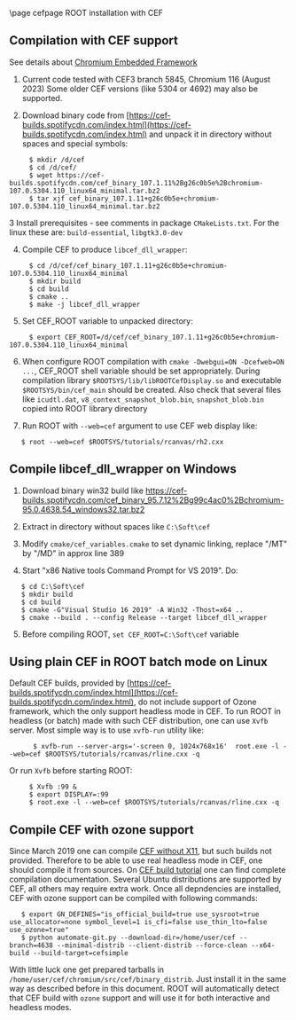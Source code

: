 \page cefpage ROOT installation with CEF

## Compilation with CEF support

See details about [Chromium Embedded Framework](https://bitbucket.org/chromiumembedded/cef)

1. Current code tested with CEF3 branch 5845, Chromium 116 (August 2023)
   Some older CEF versions (like 5304 or 4692) may also be supported.

2. Download binary code from [https://cef-builds.spotifycdn.com/index.html](https://cef-builds.spotifycdn.com/index.html)
   and unpack it in directory without spaces and special symbols:

~~~
     $ mkdir /d/cef
     $ cd /d/cef/
     $ wget https://cef-builds.spotifycdn.com/cef_binary_107.1.11%2Bg26c0b5e%2Bchromium-107.0.5304.110_linux64_minimal.tar.bz2
     $ tar xjf cef_binary_107.1.11+g26c0b5e+chromium-107.0.5304.110_linux64_minimal.tar.bz2
~~~


3 Install prerequisites - see comments in package `CMakeLists.txt`.
   For the linux these are: `build-essential`, `libgtk3.0-dev`

4. Compile CEF to produce `libcef_dll_wrapper`:

~~~
     $ cd /d/cef/cef_binary_107.1.11+g26c0b5e+chromium-107.0.5304.110_linux64_minimal
     $ mkdir build
     $ cd build
     $ cmake ..
     $ make -j libcef_dll_wrapper
~~~

5. Set CEF_ROOT variable to unpacked directory:

~~~
     $ export CEF_ROOT=/d/cef/cef_binary_107.1.11+g26c0b5e+chromium-107.0.5304.110_linux64_minimal
~~~

6. When configure ROOT compilation with `cmake -Dwebgui=ON -Dcefweb=ON ...`, CEF_ROOT shell variable should be set appropriately.
   During compilation library `$ROOTSYS/lib/libROOTCefDisplay.so` and executable `$ROOTSYS/bin/cef_main`
   should be created. Also check that several files like `icudtl.dat`, `v8_context_snapshot_blob.bin`, `snapshot_blob.bin`
   copied into ROOT library directory

7. Run ROOT with `--web=cef` argument to use CEF web display like:

~~~
   $ root --web=cef $ROOTSYS/tutorials/rcanvas/rh2.cxx
~~~


## Compile libcef_dll_wrapper on Windows

1. Download binary win32 build like https://cef-builds.spotifycdn.com/cef_binary_95.7.12%2Bg99c4ac0%2Bchromium-95.0.4638.54_windows32.tar.bz2

2. Extract in directory without spaces like `C:\Soft\cef`

3. Modify `cmake/cef_variables.cmake` to set dynamic linking, replace "/MT" by "/MD" in approx line 389

4. Start "x86 Native tools Command Prompt for VS 2019". Do:
~~~
   $ cd C:\Soft\cef
   $ mkdir build
   $ cd build
   $ cmake -G"Visual Studio 16 2019" -A Win32 -Thost=x64 ..
   $ cmake --build . --config Release --target libcef_dll_wrapper
~~~

5. Before compiling ROOT, `set CEF_ROOT=C:\Soft\cef` variable


## Using plain CEF in ROOT batch mode on Linux

Default CEF builds, provided by [https://cef-builds.spotifycdn.com/index.html](https://cef-builds.spotifycdn.com/index.html), do
not include support of Ozone framework, which the only support headless mode in CEF. To run ROOT in headless (or batch) made with such CEF distribution,
one can use `Xvfb` server. Most simple way is to use `xvfb-run` utility like:

~~~
      $ xvfb-run --server-args='-screen 0, 1024x768x16'  root.exe -l --web=cef $ROOTSYS/tutorials/rcanvas/rline.cxx -q
~~~

Or run `Xvfb` before starting ROOT:

~~~
     $ Xvfb :99 &
     $ export DISPLAY=:99
     $ root.exe -l --web=cef $ROOTSYS/tutorials/rcanvas/rline.cxx -q
~~~


## Compile CEF with ozone support

Since March 2019 one can compile [CEF without X11](https://bitbucket.org/chromiumembedded/cef/issues/2296/), but such builds not provided.
Therefore to be able to use real headless mode in CEF, one should compile it from sources.
On [CEF build tutorial](https://bitbucket.org/chromiumembedded/cef/wiki/AutomatedBuildSetup.md) one can find complete compilation documentation.
Several Ubuntu distributions are supported by CEF, all others may require extra work. Once all depndencies are installed,
CEF with ozone support can be compiled with following commands:

~~~
   $ export GN_DEFINES="is_official_build=true use_sysroot=true use_allocator=none symbol_level=1 is_cfi=false use_thin_lto=false use_ozone=true"
   $ python automate-git.py --download-dir=/home/user/cef --branch=4638 --minimal-distrib --client-distrib --force-clean --x64-build --build-target=cefsimple
~~~

With little luck one get prepared tarballs in `/home/user/cef/chromium/src/cef/binary_distrib`.
Just install it in the same way as described before in this document.
ROOT will automatically detect that CEF build with `ozone` support and will use it for both interactive and headless modes.

